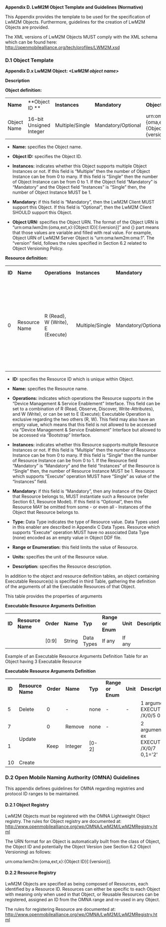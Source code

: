 <strong> Appendix D. LwM2M Object Template and Guidelines (Normative) </strong>

This Appendix provides the template to be used for the specification of LwM2M Objects. Furthermore, guidelines for the creation of LwM2M Objects are provided.

The XML versions of LwM2M Objects MUST comply with the XML schema which can be found here: <http://openmobilealliance.org/tech/profiles/LWM2M.xsd>

### D.1	Object Template

**Appendix D.x LwM2M Object: *&lt;LwM2M object name&gt;***

**Description**

**Object definition:**

|             |                         |                 |                    |                                                     |
|-------------|-------------------------|-----------------|--------------------|-----------------------------------------------------|
| **Name**    | **Object ID **          | **Instances**   | **Mandatory**      | **Object URN**                                      |
| Object Name | 16-bit Unsigned Integer | Multiple/Single | Mandatory/Optional | urn:oma:lwm2m:{oma,ext,x}:{Object ID}\[:{version}\] |

-   **Name:** specifies the Object name.

-   **Object ID:** specifies the Object ID.

-   **Instances:** indicates whether this Object supports multiple Object Instances or not. If this field is “Multiple” then the number of Object Instance can be from 0 to many. If this field is “Single” then the number of Object Instance can be from 0 to 1. If the Object field “Mandatory” is “Mandatory” and the Object field “Instances” is “Single” then, the number of Object Instance MUST be 1.

-   **Mandatory:** if this field is “Mandatory”, then the LwM2M Client MUST support this Object. If this field is “Optional”, then the LwM2M Client SHOULD support this Object.

-   **Object URN:** specifies the Object URN. The format of the Object URN is “urn:oma:lwm2m:{oma,ext,x}:{Object ID}\[:{version}\]” and {} part means that those values are variable and filled with real value. For example, Object URN of LwM2M Server Object is “urn:oma:lwm2m:oma:1”. The “version” field, follows the rules specified in Section 6.2 related to Object Versioning Policy.

**Resource definition:**

<table>
<tbody>
<tr class="odd">
<td><strong>ID</strong></td>
<td><strong>Name</strong></td>
<td><strong>Operations</strong></td>
<td><strong>Instances</strong></td>
<td><strong>Mandatory</strong></td>
<td><strong>Type</strong></td>
<td><strong>Range or Enumeration</strong></td>
<td><strong>Units</strong></td>
<td><strong>Description</strong></td>
</tr>
<tr class="even">
<td>0</td>
<td>Resource Name</td>
<td>R (Read),<br />
W (Write),<br />
E (Execute)</td>
<td>Multiple/Single</td>
<td>Mandatory/Optional</td>
<td><p>String,</p>
<p>Integer,</p>
<p>Float,</p>
<p>Boolean,</p>
<p>Opaque,</p>
<p>Time,</p>
<p>Objlnk none</p></td>
<td>If any</td>
<td>If any</td>
<td>Description</td>
</tr>
</tbody>
</table>

-   **ID:** specifies the Resource ID which is unique within Object.

-   **Name:** specifies the Resource name.

-   **Operations:** indicates which operations the Resource supports in the “Device Management & Service Enablement” Interface. This field can be set to a combination of R (Read, Observe, Discover, Write-Attributes), and W (Write), or can be set to E (Execute); Executable Operation is exclusive regarding the two others (R, W). This field may also have an empty value, which means that this field is not allowed to be accessed via “Device Management & Service Enablement” Interface but allowed to be accessed via “Bootstrap” Interface.

-   **Instances:** indicates whether this Resource supports multiple Resource Instances or not. If this field is “Multiple” then the number of Resource Instance can be from 0 to many. If this field is “Single” then the number of Resource Instance can be from 0 to 1. If the Resource field “Mandatory” is “Mandatory” and the field “Instances” of the Resource is “Single” then, the number of Resource Instance MUST be 1. Resource which supports “Execute” operation MUST have “Single” as value of the “Instances” field.

-   **Mandatory:** if this field is “Mandatory”, then any Instance of the Object that Resource belongs to, MUST instantiate such a Resource (refer Section 6.1, Resource Model). If this field is “Optional”, then this Resource MAY be omitted from some - or even all - Instances of the Object that Resource belongs to.

-   **Type:** Data Type indicates the type of Resource value. Data Types used in this enabler are described in Appendix C Data Types. Resource which supports “Execute” operation MUST have no associated Data Type (none) encoded as an empty value in Object DDF file.

-   **Range or Enumeration:** this field limits the value of Resource.

-   **Units:** specifies the unit of the Resource value.

-   **Description:** specifies the Resource description.

<span id="_Ref368310666" class="anchor"><span id="_Ref368312910" class="anchor"><span id="_Ref368314129" class="anchor"><span id="_Ref368314148" class="anchor"><span id="_Toc370916126" class="anchor"><span id="_Toc370922948" class="anchor"></span></span></span></span></span></span>In addition to the object and resource definition tables, an object containing Executable Resource(s) is specified in third Table, gathering the definition of the arguments of all the Executable Resources of that Object.

This table provides the properties of arguments

<strong> Executable Resource Arguments Definition </strong>

<table>
  <tr>
    <td><strong> ID </strong></td> <td><strong> Resource Name </strong></td> <td><strong> Order </strong></td> <td><strong> Name</strong></td> <td><strong> Typ</strong></td> <td><strong> Range or Enum </strong></td> <td><strong> Unit </strong></td> <td><strong> Description</strong></td>
  </tr>
  <tr>
    <td> </td><td> </td> <td>  [0:9] </td> <td> String </td> <td> Data Types </td> <td> If any </td> <td> If any </td> <td>  </td>
  </tr>  
</table>

Example of an Executable Resource Arguments Definition Table for an Object having 3 Executable Resource

<strong> Executable Resource Arguments Definition </strong>

<table>
  <tr>
    <td><strong> ID </strong></td> <td><strong> Resource Name </strong></td> <td><strong> Order </strong></td> <td><strong> Name</strong></td> <td><strong> Typ</strong></td> <td><strong> Range or Enum </strong></td> <td><strong> Unit </strong></td> <td><strong> Description</strong></td>
  </tr>
  <tr>
    <td> 5 </td><td> Delete </td> <td>  0 </td> <td> - </td> <td> none </td> <td> - </td> <td> - </td> <td> 1 argument <br> EXECUTE /X/0/5 0 </td>
  </tr>  
  <tr>
    <td> 7 </td><td rowspan="2"> Update </td> 
    <td>  0 </td> <td> Remove </td> <td> none </td> <td> - </td> <td>  </td> <td rowspan="2"> 2 arguments <br> ex EXECUTE /X/0/7 0,1='2' </td> <tr> <td>  1 </td> <td> Keep </td> <td> Integer </td> <td> [0-2] </td> <td>  </td> </tr>
  
  </tr>  
  
  <tr>
    <td> 10 </td><td> Create </td> <td colspan="5">   </td> <td>  </td>
  </tr>  
  
</table>



### D.2	Open Mobile Naming Authority (OMNA) Guidelines

This appendix defines guidelines for OMNA regarding registries and protocol ID ranges to be maintained.


#### D.2.1 Object Registry

LwM2M Objects must be registered with the OMNA Lightweight Object registry. The rules for Object registry are documented at: <http://www.openmobilealliance.org/wp/OMNA/LwM2M/LwM2MRegistry.html>

The URN format for an Object is automatically built from the class of Object, the Object ID and potentially the Object Version (see Section 6.2 Object Versioning) as follows:

urn:oma:lwm2m:{oma,ext,x}:{Object ID}\[:{version}\].

#### D.2.2 Resource Registry

LwM2M Objects are specified as being composed of Resources, each identified by a Resource ID. Resources can either be specific to each Object with meaning only when used in that Object, or Reusable Resources can be registered, assigned an ID from the OMNA range and re-used in any Object.

The rules for registering Resource are documented at: <http://www.openmobilealliance.org/wp/OMNA/LwM2M/LwM2MRegistry.html>
